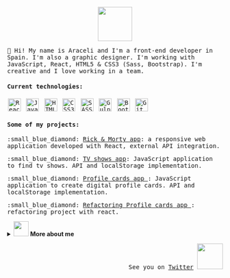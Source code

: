 <p align="center"><img src="https://media.giphy.com/media/Q7SKqn3G97xpmfSOvG/giphy.gif" width="80px"></p><samp>👋 Hi! My name is Araceli and I'm a front-end developer in Spain. I'm also a graphic designer. I'm working with JavaScript, React, HTML5 & CSS3 (Sass, Bootstrap). I'm creative and I love working in a team.

#### Current technologies:

<p>
<img src="https://raw.githubusercontent.com/konpa/devicon/master/icons/react/react-original.svg" alt="React" width="30" height="30" style="margin:2px">
<img src="https://raw.githubusercontent.com/konpa/devicon/master/icons/javascript/javascript-original.svg" alt="JavaScript" width="30" height="30" style="margin:2px">
<img src="https://raw.githubusercontent.com/konpa/devicon/master/icons/html5/html5-original-wordmark.svg" alt="HTML5" width="30" height="30" style="margin:2px">
<img src="https://raw.githubusercontent.com/konpa/devicon/master/icons/css3/css3-original-wordmark.svg" alt="CSS3" width="30" height="30" style="margin:2px">
<img src="https://raw.githubusercontent.com/konpa/devicon/master/icons/sass/sass-original.svg" alt="SASS" width="30" height="30" style="margin:2px">
<img src="https://raw.githubusercontent.com/konpa/devicon/master/icons/gulp/gulp-plain.svg" alt="Gulp" width="30" height="30" style="margin:2px">
<img src="https://raw.githubusercontent.com/konpa/devicon/master/icons/bootstrap/bootstrap-plain.svg" alt="Bootstrap" width="30" height="30" style="margin:2px">
<img src="https://raw.githubusercontent.com/konpa/devicon/master/icons/git/git-original.svg" alt="Git" width="30" height="30" style="margin:2px">
</p>

#### Some of my projects:

<p>:small_blue_diamond: <a href="https://github.com/AraceliLobo/modulo-3-evaluacion-final-AraceliLobo">Rick & Morty app</a>: a responsive web application developed with React, external API integration. </p>
<p>:small_blue_diamond: <a href="https://github.com/AraceliLobo/modulo-2-evaluacion-final-AraceliLobo">TV shows app</a>: JavaScript application to find tv shows. API and localStorage implementation.</p>
<p>:small_blue_diamond: <a href="https://github.com/AraceliLobo/modulo-2-evaluacion-final-AraceliLobo">Profile cards app </a>: JavaScript application to create digital profile cards. API and localStorage implementation.</p>
<p>:small_blue_diamond: <a href="https://github.com/AraceliLobo/project-promo-k-module-3-team-4)">Refactoring Profile cards app </a>: refactoring project with react.</p></samp>

<details>
  <summary><img src="https://peachies.carrd.co/assets/images/image03.gif?v18987758088751" width="35px"> <b> More about me</b></summary>
  I have a degree in journalism and I studied a Master in publishing. In 2014 I created my own publishing house <a href="http://www.srloboediciones.com/">Señor Lobo Ediciones</a>. I'm a reading lover! :heartpulse::books:
</details>
<samp><p align="right">
See you on <a href="https://twitter.com/sralobo85">Twitter</a> <img src="https://media.giphy.com/media/MNa0HKdhc3SGQ/giphy.gif" width="60px">
</p></samp>
